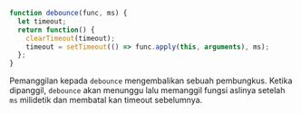 ```js demo
function debounce(func, ms) {
  let timeout;
  return function() {
    clearTimeout(timeout);
    timeout = setTimeout(() => func.apply(this, arguments), ms);
  };
}

```

Pemanggilan kepada `debounce` mengembalikan sebuah pembungkus. Ketika dipanggil, `debounce` akan menunggu lalu memanggil fungsi aslinya setelah `ms` milidetik dan membatal kan timeout sebelumnya.

